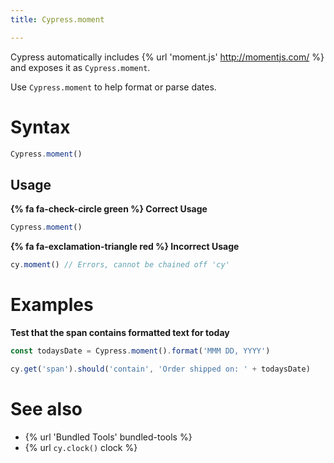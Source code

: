```yaml
---
title: Cypress.moment

---
```


Cypress automatically includes {% url 'moment.js' http://momentjs.com/ %} and exposes it as `Cypress.moment`.

Use `Cypress.moment` to help format or parse dates.

# Syntax

```javascript
Cypress.moment()
```

## Usage

**{% fa fa-check-circle green %} Correct Usage**

```javascript
Cypress.moment()
```

**{% fa fa-exclamation-triangle red %} Incorrect Usage**

```javascript
cy.moment() // Errors, cannot be chained off 'cy'
```

# Examples

**Test that the span contains formatted text for today**

```javascript
const todaysDate = Cypress.moment().format('MMM DD, YYYY')

cy.get('span').should('contain', 'Order shipped on: ' + todaysDate)
```

# See also

- {% url 'Bundled Tools' bundled-tools %}
- {% url `cy.clock()` clock %}
